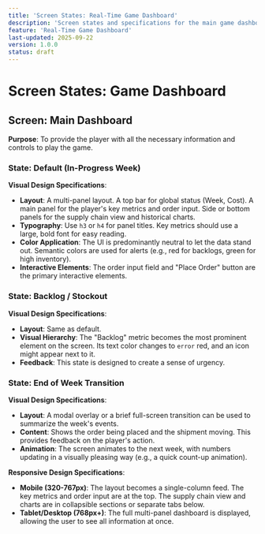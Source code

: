 ```yaml
---
title: 'Screen States: Real-Time Game Dashboard'
description: 'Screen states and specifications for the main game dashboard.'
feature: 'Real-Time Game Dashboard'
last-updated: 2025-09-22
version: 1.0.0
status: draft
---
```


# Screen States: Game Dashboard

## Screen: Main Dashboard

**Purpose**: To provide the player with all the necessary information and controls to play the game.

### State: Default (In-Progress Week)

**Visual Design Specifications**:
- **Layout**: A multi-panel layout. A top bar for global status (Week, Cost). A main panel for the player's key metrics and order input. Side or bottom panels for the supply chain view and historical charts.
- **Typography**: Use `h3` or `h4` for panel titles. Key metrics should use a large, bold font for easy reading.
- **Color Application**: The UI is predominantly neutral to let the data stand out. Semantic colors are used for alerts (e.g., red for backlogs, green for high inventory).
- **Interactive Elements**: The order input field and "Place Order" button are the primary interactive elements.

### State: Backlog / Stockout

**Visual Design Specifications**:
- **Layout**: Same as default.
- **Visual Hierarchy**: The "Backlog" metric becomes the most prominent element on the screen. Its text color changes to `error` red, and an icon might appear next to it.
- **Feedback**: This state is designed to create a sense of urgency.

### State: End of Week Transition

**Visual Design Specifications**:
- **Layout**: A modal overlay or a brief full-screen transition can be used to summarize the week's events.
- **Content**: Shows the order being placed and the shipment moving. This provides feedback on the player's action.
- **Animation**: The screen animates to the next week, with numbers updating in a visually pleasing way (e.g., a quick count-up animation).

**Responsive Design Specifications**:
- **Mobile (320-767px)**: The layout becomes a single-column feed. The key metrics and order input are at the top. The supply chain view and charts are in collapsible sections or separate tabs below.
- **Tablet/Desktop (768px+)**: The full multi-panel dashboard is displayed, allowing the user to see all information at once.
